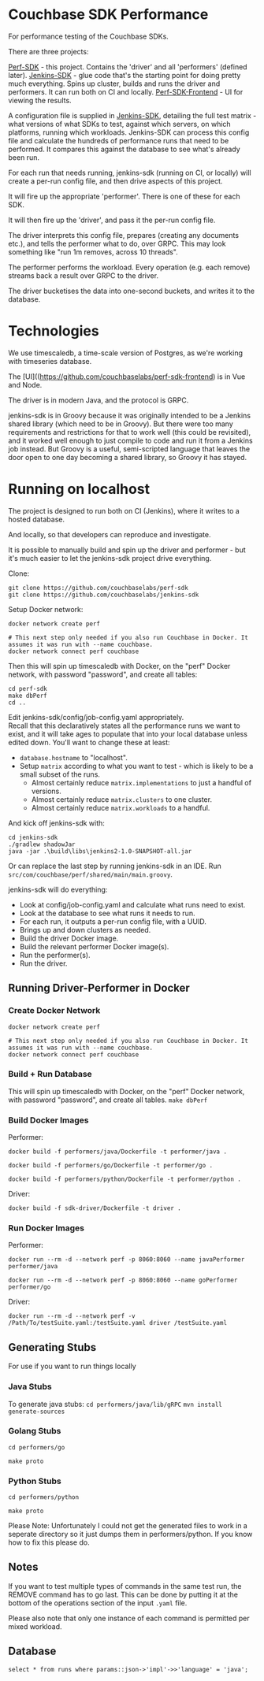 # Couchbase SDK Performance
For performance testing of the Couchbase SDKs.

There are three projects:

[Perf-SDK](https://github.com/couchbaselabs/perf-sdk) - this project.  Contains the 'driver' and all 'performers' (defined later).
[Jenkins-SDK](https://github.com/couchbaselabs/jenkins-sdk) - glue code that's the starting point for doing pretty much everything. 
Spins up cluster, builds and runs the driver and performers.
It can run both on CI and locally.
[Perf-SDK-Frontend](https://github.com/couchbaselabs/perf-sdk-frontend) - UI for viewing the results.

A configuration file is supplied in [Jenkins-SDK](https://github.com/couchbaselabs/jenkins-sdk), detailing the full test matrix - what versions of what SDKs to test, against which servers, on which platforms, running which workloads.
Jenkins-SDK can process this config file and calculate the hundreds of performance runs that need to be performed.
It compares this against the database to see what's already been run.

For each run that needs running, jenkins-sdk (running on CI, or locally) will create a per-run config file, and then drive aspects of this project.

It will fire up the appropriate 'performer'.  There is one of these for each SDK.

It will then fire up the 'driver', and pass it the per-run config file.

The driver interprets this config file, prepares (creating any documents etc.), and tells the performer what to do, over GRPC.
This may look something like "run 1m removes, across 10 threads".

The performer performs the workload.
Every operation (e.g. each remove) streams back a result over GRPC to the driver.

The driver bucketises the data into one-second buckets, and writes it to the database.

# Technologies
We use timescaledb, a time-scale version of Postgres, as we're working with timeseries database.

The [UI]((https://github.com/couchbaselabs/perf-sdk-frontend) is in Vue and Node.

The driver is in modern Java, and the protocol is GRPC.

jenkins-sdk is in Groovy because it was originally intended to be a Jenkins shared library (which need to be in Groovy).
But there were too many requirements and restrictions for that to work well (this could be revisited), and it worked well enough to just compile to code and run it from a Jenkins job instead.
But Groovy is a useful, semi-scripted language that leaves the door open to one day becoming a shared library, so Groovy it has stayed.

# Running on localhost
The project is designed to run both on CI (Jenkins), where it writes to a hosted database.

And locally, so that developers can reproduce and investigate.

It is possible to manually build and spin up the driver and performer - but it's much easier to let the jenkins-sdk project drive everything.

Clone:
```
git clone https://github.com/couchbaselabs/perf-sdk
git clone https://github.com/couchbaselabs/jenkins-sdk
```

Setup Docker network:

```
docker network create perf

# This next step only needed if you also run Couchbase in Docker. It assumes it was run with --name couchbase.
docker network connect perf couchbase
```

Then this will spin up timescaledb with Docker, on the "perf" Docker network, with password "password", and create all tables:
```
cd perf-sdk
make dbPerf
cd ..
```

Edit jenkins-sdk/config/job-config.yaml appropriately.  
Recall that this declaratively states all the performance runs we want to exist, and it will take ages to populate that into your local database unless edited down.
You'll want to change these at least:
* `database.hostname` to "localhost".
* Setup `matrix` according to what you want to test - which is likely to be a small subset of the runs.
  * Almost certainly reduce `matrix.implementations` to just a handful of versions.
  * Almost certainly reduce `matrix.clusters` to one cluster.
  * Almost certainly reduce `matrix.workloads` to a handful.


And kick off jenkins-sdk with:
```
cd jenkins-sdk
./gradlew shadowJar
java -jar .\build\libs\jenkins2-1.0-SNAPSHOT-all.jar
```

Or can replace the last step by running jenkins-sdk in an IDE.  Run `src/com/couchbase/perf/shared/main/main.groovy`.

jenkins-sdk will do everything:

* Look at config/job-config.yaml and calculate what runs need to exist.
* Look at the database to see what runs it needs to run.
* For each run, it outputs a per-run config file, with a UUID.
* Brings up and down clusters as needed.
* Build the driver Docker image.
* Build the relevant performer Docker image(s).
* Run the performer(s).
* Run the driver.

## Running Driver-Performer in Docker
### Create Docker Network
```
docker network create perf

# This next step only needed if you also run Couchbase in Docker. It assumes it was run with --name couchbase.
docker network connect perf couchbase
```

### Build + Run Database
This will spin up timescaledb with Docker, on the "perf" Docker network, with password "password", and create all tables.
`make dbPerf`

### Build Docker Images
Performer:

`docker build -f performers/java/Dockerfile -t performer/java .`

`docker build -f performers/go/Dockerfile -t performer/go .`

`docker build -f performers/python/Dockerfile -t performer/python .`

Driver:

`docker build -f sdk-driver/Dockerfile -t driver .`

### Run Docker Images
Performer:

`docker run --rm -d --network perf -p 8060:8060 --name javaPerformer performer/java`

`docker run --rm -d --network perf -p 8060:8060 --name goPerformer performer/go`

Driver:

`docker run --rm -d --network perf -v /Path/To/testSuite.yaml:/testSuite.yaml driver /testSuite.yaml`

## Generating Stubs
For use if you want to run things locally
### Java Stubs
To generate java stubs:
`cd performers/java/lib/gRPC`
`mvn install generate-sources`

### Golang Stubs
`cd performers/go`

`make proto`

### Python Stubs
`cd performers/python`

`make proto`

Please Note: Unfortunately I could not get the generated files to work in a seperate directory so it just dumps them in
performers/python. If you know how to fix this please do.

## Notes
If you want to test multiple types of commands in the same test run, the REMOVE command has to go last.
This can be done by putting it at the bottom of the operations section of the input `.yaml` file.

Please also note that only one instance of each command is permitted per mixed workload.


## Database

```
select * from runs where params::json->'impl'->>'language' = 'java';
```